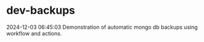 # dev-backups
2024-12-03 06:45:03 Demonstration of automatic mongo db backups using workflow and actions.
